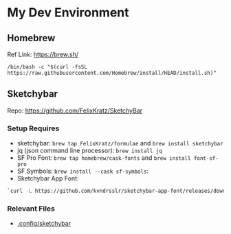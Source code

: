 # My Dev Environment

## Homebrew

Ref Link: https://brew.sh/

```
/bin/bash -c "$(curl -fsSL https://raw.githubusercontent.com/Homebrew/install/HEAD/install.sh)"
```

## Sketchybar

Repo: https://github.com/FelixKratz/SketchyBar

### Setup Requires

- sketchybar: `brew tap FelixKratz/formulae` and `brew install sketchybar`
- jq (json command line processor): `brew install jq`
- SF Pro Font: `brew tap homebrew/cask-fonts` and `brew install font-sf-pro`
- SF Symbols: `brew install --cask sf-symbols`:
- Sketchybar App Font:

```bash
`curl -L https://github.com/kvndrsslr/sketchybar-app-font/releases/download/v1.0.16/sketchybar-app-font.ttf -o $HOME/Library/Fonts/sketchybar-app-font.ttf`
```

### Relevant Files

- [.config/sketchybar](.config/sketchybar/)
